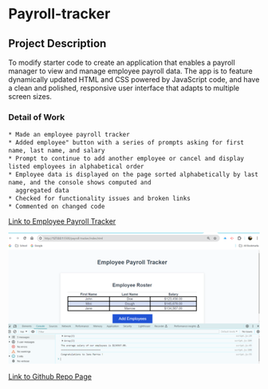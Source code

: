 # Payroll-tracker

## Project Description

To modify starter code to create an application that enables a payroll manager to view and manage employee payroll data. The app is to feature dynamically updated HTML and CSS powered by JavaScript code, and have a clean and polished, responsive user interface that adapts to multiple screen sizes.

### Detail of Work

    * Made an employee payroll tracker
    * Added employee" button with a series of prompts asking for first name, last name, and salary
    * Prompt to continue to add another employee or cancel and display listed employees in alphabetical order
    * Employee data is displayed on the page sorted alphabetically by last name, and the console shows computed and 
      aggregated data     
    * Checked for functionality issues and broken links
    * Commented on changed code 



[Link to Employee Payroll Tracker](http://127.0.0.1:5500/payroll-tracker/index.html)

![Link for photo of finished page](image-2.png)

[Link to Github Repo Page](https://github.com/smrsun/payroll-tracker)
